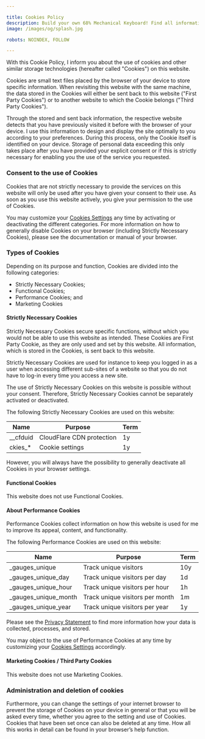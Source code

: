 ```yaml
---

title: Cookies Policy
description: Build your own 68% Mechanical Keyboard! Find all information about the Circuit Board, Aluminium Case, and QMK Firmware. A complete shopping list helps you with ordering all parts, and a detailed guide with photos supports you in building your own keyboard!
image: /images/og/splash.jpg

robots: NOINDEX, FOLLOW

---
```


With this Cookie Policy, I inform you about the use of cookies and other similar storage technologies (hereafter called "Cookies") on this website.

Cookies are small text files placed by the browser of your device to store specific information. When revisiting this website with the same machine, the data stored in the Cookies will either be sent back to this website ("First Party Cookies") or to another website to which the Cookie belongs ("Third Party Cookies").

Through the stored and sent back information, the respective website detects that you have previously visited it before with the browser of your device. I use this information to design and display the site optimally to you according to your preferences. During this process, only the Cookie itself is identified on your device. Storage of personal data exceeding this only takes place after you have provided your explicit consent or if this is strictly necessary for enabling you the use of the service you requested.

### Consent to the use of Cookies

Cookies that are not strictly necessary to provide the services on this website will only be used after you have given your consent to their use. As soon as you use this website actively, you give your permission to the use of Cookies.

You may customize your [Cookies Settings] any time by activating or deactivating the different categories. For more information on how to generally disable Cookies on your browser (including Strictly Necessary Cookies), please see the documentation or manual of your browser.

### Types of Cookies

Depending on its purpose and function, Cookies are divided into the following categories:

-	Strictly Necessary Cookies;
-	Functional Cookies;
-	Performance Cookies; and
-	Marketing Cookies

#### Strictly Necessary Cookies

Strictly Necessary Cookies secure specific functions, without which you would not be able to use this website as intended. These Cookies are First Party Cookie, as they are only used and set by this website. All information, which is stored in the Cookies, is sent back to this website.

Strictly Necessary Cookies are used for instance to keep you logged in as a user when accessing different sub-sites of a website so that you do not have to log-in every time you access a new site.

The use of Strictly Necessary Cookies on this website is possible without your consent. Therefore, Strictly Necessary Cookies cannot be separately activated or deactivated. 

The following Strictly Necessary Cookies are used on this website:

| Name     | Purpose                   | Term |
|----------|---------------------------|------|
| __cfduid | CloudFlare CDN protection | 1y   |
| ckies_*  | Cookie settings           | 1y   |

However, you will always have the possibility to generally deactivate all Cookies in your browser settings.

#### Functional Cookies

This website does not use Functional Cookies.

#### About Performance Cookies

Performance Cookies collect information on how this website is used for me to improve its appeal, content, and functionality.

The following Performance Cookies are used on this website:

| Name                 | Purpose                            | Term |
|----------------------|------------------------------------|------|
| _gauges_unique       | Track unique visitors              | 10y  |
| _gauges_unique_day   | Track unique visitors per day      | 1d   |
| _gauges_unique_hour  | Track unique visitors per hour     | 1h   |
| _gauges_unique_month | Track unique visitors per month    | 1m   |
| _gauges_unique_year  | Track unique visitors per year     | 1y   |

Please see the [Privacy Statement] to find more information how your data is collected, processes, and stored.

You may object to the use of Performance Cookies at any time by customizing your [Cookies Settings](/cookies/settings/) accordingly.

#### Marketing Cookies / Third Party Cookies

This website does not use Marketing Cookies.

### Administration and deletion of cookies

Furthermore, you can change the settings of your internet browser to prevent the storage of Cookies on your device in general or that you will be asked every time, whether you agree to the setting and use of Cookies. Cookies that have been set once can also be deleted at any time. How all this works in detail can be found in your browser’s help function.

[Privacy Statement]: /privacy/
[Cookies Settings]: /cookies/settings/